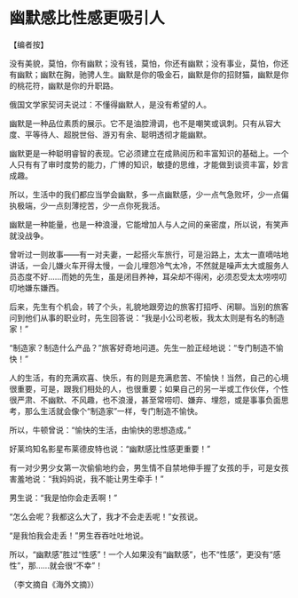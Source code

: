 # 幽默感比性感更吸引人

【编者按】

没有美貌，莫怕，你有幽默；没有钱，莫怕，你还有幽默；没有事业，莫怕，你还有幽默；幽默在胸，驰骋人生。幽默是你的吸金石，幽默是你的招财猫，幽默是你的桃花符，幽默是你的升职路。

俄国文学家契诃夫说过：不懂得幽默人，是没有希望的人。

幽默是一种品位素质的展示。它不是油腔滑调，也不是嘲笑或讽刺。只有从容大度、平等待人、超脱世俗、游刃有余、聪明透彻才能幽默。

幽默更是一种聪明睿智的表现。它必须建立在成熟阅历和丰富知识的基础上。一个人只有有了审时度势的能力，广博的知识，敏捷的思维，才能做到谈资丰富，妙言成趣。

所以，生活中的我们都应当学会幽默，多一点幽默感，少一点气急败坏，少一点偏执极端，少一点刻薄挖苦，少一点你死我活。

幽默是一种能量，也是一种浪漫，它能增加人与人之间的亲密度，所以说，有笑声就没战争。

曾听过一则故事——有一对夫妻，一起搭火车旅行，可是沿路上，太太一直嘀咕地讲话，一会儿嫌火车开得太慢，一会儿埋怨冷气太冷，不然就是噪声太大或服务人员态度不好……而她的先生，虽是闭目养神，耳朵却不得闲，必须忍受太太唠唠叨叨地嫌东嫌西。

后来，先生有个机会，转了个头，礼貌地跟旁边的旅客打招呼、闲聊。当别的旅客问到他们从事的职业时，先生回答说：“我是小公司老板，我太太则是有名的制造家！”

“制造家？制造什么产品？”旅客好奇地问道。先生一脸正经地说：“专门制造不愉快！”

人的生活，有的充满欢喜、快乐，有的则是充满悲苦、不愉快！当然，自己的心境很重要，可是，跟我们相处的人，也很重要；如果自己的另一半或工作伙伴，个性很严肃、不幽默、不风趣，也不浪漫，甚至常唠叨、嫌弃、埋怨，或是事事负面思考，那么生活就会像个“制造家”一样，专门制造不愉快。

所以，牛顿曾说：“愉快的生活，由愉快的思想造成。”

好莱坞知名影星布莱德皮特也说：“幽默感比性感更重要！”

有一对少男少女第一次偷偷地约会，男生情不自禁地伸手握了女孩的手，可是女孩害羞地说：“我妈妈说，我不能让男生牵手！”

男生说：“我是怕你会走丢啊！”

“怎么会呢？我都这么大了，我才不会走丢呢！”女孩说。

“是我怕我会走丢！”男生吞吞吐吐地说。

所以，“幽默感”胜过“性感”！一个人如果没有“幽默感”，也不“性感”，更没有“感性”，那……就会很“不幸”！

（李文摘自《海外文摘》）